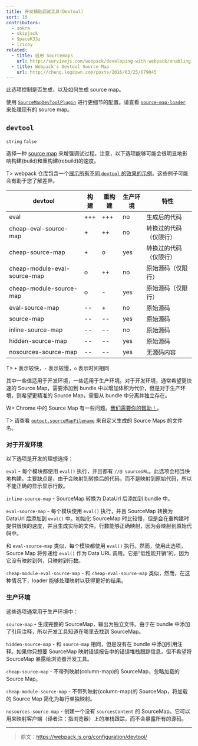 ```yaml
---
title: 开发辅助调试工具(Devtool)
sort: 10
contributors:
  - sokra
  - skipjack
  - SpaceK33z
  - lricoy
related:
  - title: 启用 Sourcemaps
    url: http://survivejs.com/webpack/developing-with-webpack/enabling-sourcemaps/
  - title: Webpack's Devtool Source Map
    url: http://cheng.logdown.com/posts/2016/03/25/679045
---
```


此选项控制是否生成，以及如何生成 source map。

使用 [`SourceMapDevToolPlugin`](/plugins/source-map-dev-tool-plugin) 进行更细节的配置。请查看 [`source-map-loader`](/loaders/source-map-loader) 来处理现有的 source map。


## `devtool`

`string` `false`

选择一种 [source map](http://blog.teamtreehouse.com/introduction-source-maps) 来增强调试过程。注意，以下选项能够可能会很明显地影响构建(build)和重构建(rebuild)的速度。

T> webpack 仓库包含一个[展示所有不同 `devtool` 的效果的示例](https://github.com/webpack/webpack/tree/master/examples/source-map)。这些例子可能会有助于您了解差异。

devtool                      | 构建 | 重构建 | 生产环境 | 特性
-----------------------------|-------|---------|------------|--------------------------
eval                         | +++   | +++     | no         | 生成后的代码
cheap-eval-source-map        | +     | ++      | no         | 转换过的代码（仅限行）
cheap-source-map             | +     | o       | yes        | 转换过的代码（仅限行）
cheap-module-eval-source-map | o     | ++      | no         | 原始源码（仅限行）
cheap-module-source-map      | o     | -       | yes        | 原始源码（仅限行）
eval-source-map              | --    | +       | no         | 原始源码
source-map                   | --    | --      | yes        | 原始源码
inline-source-map             | --    | --      | no         | 原始源码
hidden-source-map             | --    | --      | yes        | 原始源码
nosources-source-map          | --    | --      | yes        | 无源码内容

T> `+` 表示较快，`-` 表示较慢，`o` 表示时间相同

其中一些值适用于开发环境，一些适用于生产环境。对于开发环境，通常希望更快速的 Source Map，需要添加到 bundle 中以增加体积为代价，但是对于生产环境，则希望更精准的 Source Map，需要从 bundle 中分离并独立存在。

W> Chrome 中的 Source Map 有一些问题。[我们需要你的帮助！](https://github.com/webpack/webpack/issues/3165)。

T> 请查看 [`output.sourceMapFilename`](/configuration/output#output-sourcemapfilename) 来自定义生成的 Source Maps 的文件名。


### 对于开发环境

以下选项是开发的理想选择：

`eval` - 每个模块都使用 `eval()` 执行，并且都有 `//@ sourceURL`。此选项会相当快地构建。主要缺点是，由于会映射到转换后的代码，而不是映射到原始代码，所以不能正确的显示显示行数。

`inline-source-map` - SourceMap 转换为 DataUrl 后添加到 bundle 中。

`eval-source-map` - 每个模块使用 `eval()` 执行，并且 SourceMap 转换为 DataUrl 后添加到 `eval()` 中。初始化 SourceMap 时比较慢，但是会在重构建时提供很快的速度，并且生成实际的文件。行数能够正确映射，因为会映射到原始代码中。

和 `eval-source-map` 类似，每个模块都使用 `eval()` 执行。然而，使用此选项，Source Map 将传递给 `eval()` 作为 Data URL 调用。它是“低性能开销”的，因为它没有映射到列，只映射到行数。

`cheap-module-eval-source-map` - 和 `cheap-eval-source-map` 类似，然而，在这种情况下，loader 能够处理映射以获得更好的结果。


### 生产环境

这些选项通常用于生产环境中：

`source-map` - 生成完整的 SourceMap，输出为独立文件。由于在 bundle 中添加了引用注释，所以开发工具知道在哪里去找到 SourceMap。

`hidden-source-map` - 和 `source-map` 相同，但是没有在 bundle 中添加引用注释。如果你只想要 SourceMap 映射错误报告中的错误堆栈跟踪信息，但不希望将 SourceMap 暴露给浏览器开发工具。

`cheap-source-map` - 不带列映射(column-map)的 SourceMap，忽略加载的 Source Map。

`cheap-module-source-map` - 不带列映射(column-map)的 SourceMap，将加载的 Source Map 简化为每行单独映射。

`nosources-source-map` - 创建一个没有 `sourcesContent` 的 SourceMap。它可以用来映射客户端（译者注：指浏览器）上的堆栈跟踪，而不会暴露所有的源码。

***

> 原文：https://webpack.js.org/configuration/devtool/